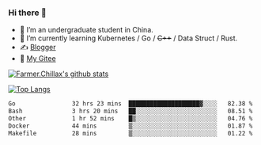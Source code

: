 ### Hi there 👋

- 🔭 I’m an undergraduate student in China.
- 🌱 I’m currently learning Kubernetes / Go / ~~C++~~ / Data Struct / Rust.
- ✍️ [Blogger](https://blog.farmer233.top)
- 🤔 [My Gitee](https://gitee.com/Farmer-chong)


[![Farmer.Chillax's github stats](https://github-readme-stats.vercel.app/api?username=FarmerChillax)](https://github.com/anuraghazra/github-readme-stats)

[![Top Langs](https://github-readme-stats.vercel.app/api/top-langs/?username=FarmerChillax&layout=compact&hide=html,css,javascript)](https://github.com/anuraghazra/github-readme-stats)


<a href="https://wakatime.com/@Farmer"> </a>
          <!--START_SECTION:waka-->

```txt
Go                32 hrs 23 mins  ████████████████████▓░░░░   82.38 %
Bash              3 hrs 20 mins   ██░░░░░░░░░░░░░░░░░░░░░░░   08.51 %
Other             1 hr 52 mins    █▒░░░░░░░░░░░░░░░░░░░░░░░   04.76 %
Docker            44 mins         ▒░░░░░░░░░░░░░░░░░░░░░░░░   01.87 %
Makefile          28 mins         ▒░░░░░░░░░░░░░░░░░░░░░░░░   01.22 %
```

<!--END_SECTION:waka-->



<!--
**Farmer-chong/Farmer-chong** is a ✨ _special_ ✨ repository because its `README.md` (this file) appears on your GitHub profile.

Here are some ideas to get you started:

- 🔭 I’m currently working on ...
- 🌱 I’m currently learning ...
- 👯 I’m looking to collaborate on ...
- 🤔 I’m looking for help with ...
- 💬 Ask me about ...
- 📫 How to reach me: ...
- 😄 Pronouns: ...
- ⚡ Fun fact: ...
-->

